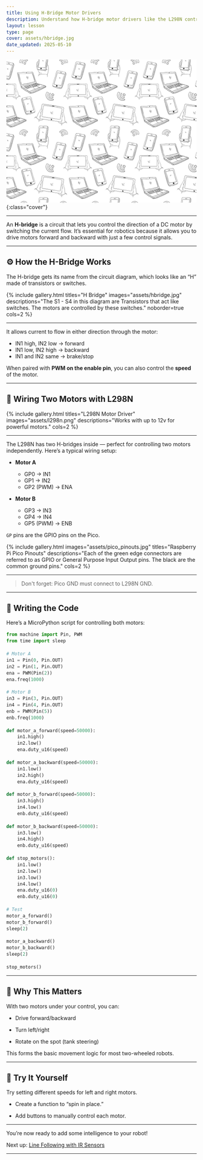 ```yaml
---
title: Using H-Bridge Motor Drivers
description: Understand how H-bridge motor drivers like the L298N control motor direction and speed for two-wheeled robots.
layout: lesson
type: page
cover: assets/hbridge.jpg
date_updated: 2025-05-10
---
```


![Cover](assets/01.jpg){:class="cover"}

---

An **H-bridge** is a circuit that lets you control the direction of a DC motor by switching the current flow. It’s essential for robotics because it allows you to drive motors forward and backward with just a few control signals.

---

## ⚙️ How the H-Bridge Works

The H-bridge gets its name from the circuit diagram, which looks like an “H” made of transistors or switches.

{% include gallery.html titles="H Bridge" images="assets/hbridge.jpg" descriptions="The S1 - S4 in this diagram are Transistors that act like switches. The motors are controlled by these switches." noborder=true cols=2 %}

---

It allows current to flow in either direction through the motor:

- IN1 high, IN2 low → forward
- IN1 low, IN2 high → backward
- IN1 and IN2 same → brake/stop

When paired with **PWM on the enable pin**, you can also control the **speed** of the motor.

---

## 🔌 Wiring Two Motors with L298N

{% include gallery.html titles="L298N Motor Driver" images="assets/l298n.png" descriptions="Works with up to 12v for powerful motors." cols=2 %}

---

The L298N has two H-bridges inside — perfect for controlling two motors independently. Here’s a typical wiring setup:

- **Motor A**
  - GP0 → IN1  
  - GP1 → IN2  
  - GP2 (PWM) → ENA  

- **Motor B**
  - GP3 → IN3  
  - GP4 → IN4  
  - GP5 (PWM) → ENB  

`GP` pins are the GPIO pins on the Pico.

{% include gallery.html images="assets/pico_pinouts.jpg" titles="Raspberry Pi Pico Pinouts" descriptions="Each of the green edge connectors are referred to as GPIO or General Purpose Input Output pins. The black are the common ground pins." cols=2 %}

---

> Don't forget: Pico GND must connect to L298N GND.

---

## 🧪 Writing the Code

Here’s a MicroPython script for controlling both motors:

```python
from machine import Pin, PWM
from time import sleep

# Motor A
in1 = Pin(0, Pin.OUT)
in2 = Pin(1, Pin.OUT)
ena = PWM(Pin(2))
ena.freq(1000)

# Motor B
in3 = Pin(3, Pin.OUT)
in4 = Pin(4, Pin.OUT)
enb = PWM(Pin(5))
enb.freq(1000)

def motor_a_forward(speed=50000):
    in1.high()
    in2.low()
    ena.duty_u16(speed)

def motor_a_backward(speed=50000):
    in1.low()
    in2.high()
    ena.duty_u16(speed)

def motor_b_forward(speed=50000):
    in3.high()
    in4.low()
    enb.duty_u16(speed)

def motor_b_backward(speed=50000):
    in3.low()
    in4.high()
    enb.duty_u16(speed)

def stop_motors():
    in1.low()
    in2.low()
    in3.low()
    in4.low()
    ena.duty_u16(0)
    enb.duty_u16(0)

# Test
motor_a_forward()
motor_b_forward()
sleep(2)

motor_a_backward()
motor_b_backward()
sleep(2)

stop_motors()
```

---

## 🤖 Why This Matters

With two motors under your control, you can:

- Drive forward/backward

- Turn left/right

- Rotate on the spot (tank steering)

This forms the basic movement logic for most two-wheeled robots.

---

## 🧩 Try It Yourself

Try setting different speeds for left and right motors.

- Create a function to “spin in place.”

- Add buttons to manually control each motor.

---

You’re now ready to add some intelligence to your robot!

Next up: [Line Following with IR Sensors](04_line_following)

---
